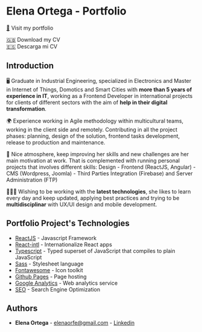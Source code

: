 # Elena Ortega - Portfolio
[🔗](https://elenaorfe.github.io/portfolio/) Visit my portfolio

[:uk:](./src/assets/files/CV_ElenaOrtegaFernandez_EN.pdf) Download my CV </br>
[:es:](./src/assets/files/CV_ElenaOrtegaFernandez_ES.pdf) Descarga mi CV

## Introduction
🖥️ Graduate in Industrial Engineering, specialized in Electronics and Master in Internet of Things, Domotics and Smart Cities with **more than 5 years of experience in IT**, working as a Frontend Developer in international projects for clients of different sectors with the aim of **help in their digital transformation**.

🌍 Experience working in Agile methodology within multicultural teams, working in the client side and remotely. Contributing in all the project phases: planning, design of the solution, frontend tasks development, release to production and maintenance.

📝 Nice atmosphere, keep improving her skills and new challenges are her main motivation at work. That is complemented with running personal projects that involves different skills: Design - Frontend (ReactJS, Angular) - CMS (Wordpress, Joomla) - Third Parties Integration (Firebase) and Server Administration (FTP)

👩🏼‍💻 Wishing to be working with the **latest technologies**, she likes to learn every day and keep updated, applying best practices and trying to be **multidisciplinar** with UX/UI design and mobile development.

## Portfolio Project's Technologies
* [ReactJS](https://reactjs.org/) - Javascript Framework
* [React-intl](https://www.npmjs.com/package/react-intl) - Internationalize React apps
* [Typescript](https://www.typescriptlang.org/) - Typed superset of JavaScript that compiles to plain JavaScript
* [Sass](https://sass-lang.com/) - Stylesheet language
* [Fontawesome](https://fontawesome.com/) - Icon toolkit
* [Github Pages](https://pages.github.com/) - Page hosting
* [Google Analytics](https://analytics.google.com/analytics/web/) - Web analytics service
* [SEO](https://en.wikipedia.org/wiki/Search_engine_optimization) - Search Engine Optimization

## Authors
* **Elena Ortega** - [elenaorfe@gmail.com](mailto:elenaorfe@gmail.com) - [Linkedin](https://www.linkedin.com/in/elenaorfe)

